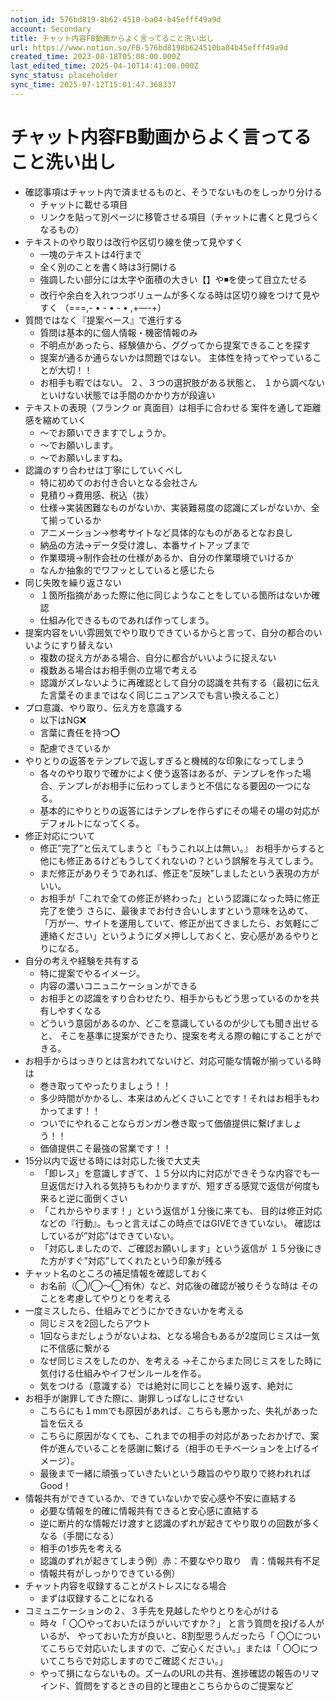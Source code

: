 ```yaml
---
notion_id: 576bd819-8b62-4510-ba04-b45efff49a9d
account: Secondary
title: チャット内容FB動画からよく言ってること洗い出し
url: https://www.notion.so/FB-576bd8198b624510ba04b45efff49a9d
created_time: 2023-08-18T05:08:00.000Z
last_edited_time: 2025-04-10T14:41:00.000Z
sync_status: placeholder
sync_time: 2025-07-12T15:01:47.368337
---
```

# チャット内容FB動画からよく言ってること洗い出し

- 確認事項はチャット内で済ませるものと、そうでないものをしっかり分ける
  - チャットに載せる項目
  - リンクを貼って別ページに移管させる項目（チャットに書くと見づらくなるもの）
- テキストのやり取りは改行や区切り線を使って見やすく
  - 一塊のテキストは4行まで
  - 全く別のことを書く時は3行開ける
  - 強調したい部分には太字や面積の大きい【】や◾️を使って目立たせる
  - 改行や余白を入れつつボリュームが多くなる時は区切り線をつけて見やすく
（===,- • - • - • ,+—-+）
- 質問ではなく『提案ベース』で進行する
  - 質問は基本的に個人情報・機密情報のみ
  - 不明点があったら、経験値から、ググってから提案できることを探す
  - 提案が通るか通らないかは問題ではない。
主体性を持ってやっていることが大切！！
  - お相手も暇ではない。
２、３つの選択肢がある状態と、
１から調べないといけない状態では手間のかかり方が段違い
- テキストの表現（フランク or 真面目）は相手に合わせる
案件を通して距離感を縮めていく
  - 〜でお願いできますでしょうか。
  - 〜でお願いします。
  - 〜でお願いしますね。
- 認識のすり合わせは丁寧にしていくべし
  - 特に初めてのお付き合いとなる会社さん
  - 見積り→費用感、税込（抜）
  - 仕様→実装困難なものがないか、実装難易度の認識にズレがないか、全て揃っているか
  - アニメーション→参考サイトなど具体的なものがあるとなお良し
  - 納品の方法→データ受け渡し、本番サイトアップまで
  - 作業環境→制作会社の仕様があるか、自分の作業環境でいけるか
  - なんか抽象的でワフッとしていると感じたら
- 同じ失敗を繰り返さない
  - １箇所指摘があった際に他に同じようなことをしている箇所はないか確認
  - 仕組み化できるものであれば作ってしまう。
- 提案内容をいい雰囲気でやり取りできているからと言って、自分の都合のいいようにすり替えない
  - 複数の捉え方がある場合、自分に都合がいいように捉えない
  - 複数ある場合はお相手側の立場で考える
  - 認識がズレないように再確認として自分の認識を共有する（最初に伝えた言葉そのままではなく同じニュアンスでも言い換えること）
- プロ意識、やり取り、伝え方を意識する
  - 以下はNG❌
  - 言葉に責任を持つ⭕️
  - 配慮できているか
- やりとりの返答をテンプレで返しすぎると機械的な印象になってしまう
  - 各々のやり取りで確かによく使う返答はあるが、テンプレを作った場合、テンプレがお相手に伝わってしまうと不信になる要因の一つになる。
  - 基本的にやりとりの返答にはテンプレを作らずにその場その場の対応がデフォルトになってくる。
- 修正対応について
  - 修正”完了”と伝えてしまうと『もうこれ以上は無い。』
お相手からすると他にも修正あるけどもうしてくれないの？という誤解を与えてしまう。
  - まだ修正がありそうであれば、修正を”反映”しましたという表現の方がいい。
  - お相手が「これで全ての修正が終わった」という認識になった時に修正完了を使う
さらに、最後までお付き合いしますという意味を込めて、
「万が一、サイトを運用していて、修正が出てきましたら、お気軽にご連絡ください」というようにダメ押ししておくと、安心感があるやりとりになる。
- 自分の考えや経験を共有する
  - 特に提案でやるイメージ。
  - 内容の濃いコニュニケーションができる
  - お相手との認識をすり合わせたり、相手からもどう思っているのかを共有しやすくなる
  - どういう意図があるのか、どこを意識しているのが少しても聞き出せると、
そこを基準に提案ができたり、提案を考える際の軸にすることができる。
- お相手からはっきりとは言われてないけど、対応可能な情報が揃っている時は
  - 巻き取ってやったりましょう！！
  - 多少時間がかかるし、本来はめんどくさいことです！それはお相手もわかってます！！
  - ついでにやれることならガンガン巻き取って価値提供に繋げましょう！！
  - 価値提供こそ最強の営業です！！
- 15分以内で返せる時には対応した後で大丈夫
  - 「即レス」を意識しすぎて、１５分以内に対応ができそうな内容でも一旦返信だけ入れる気持ちもわかりますが、短すぎる感覚で返信が何度も来ると逆に面倒くさい
  - 「これからやります！」という返信が１分後に来ても、
目的は修正対応などの『行動』。もっと言えばこの時点ではGIVEできていない。
確認はしているが”対応”はできていない。
  - 「対応しましたので、ご確認お願いします」という返信が
１５分後にきた方がすぐ”対応”してくれたという印象が残る
- チャット名のところの補足情報を確認しておく
  - お名前（◯/◯〜◯有休）など、対応後の確認が被りそうな時は
そのことを考慮してやりとりを考える
- 一度ミスしたら、仕組みでどうにかできないかを考える
  - 同じミスを2回したらアウト
  - 1回ならまだしょうがないよね、となる場合もあるが2度同じミスは一気に不信感に繋がる
  - なぜ同じミスをしたのか、を考える
→そこからまた同じミスをした時に気付ける仕組みやイフゼンルールを作る。
  - 気をつける（意識する）では絶対に同じことを繰り返す、絶対に
- お相手が謝罪してきた際に、謝罪しっぱなしにさせない
  - こちらにも１mmでも原因があれば、こちらも悪かった、失礼があった旨を伝える
  - こちらに原因がなくても、これまでの相手の対応があったおかげで、案件が進んでいることを感謝に繋げる（相手のモチベーションを上げるイメージ）。
  - 最後まで一緒に頑張っていきたいという趣旨のやり取りで終われればGood！
- 情報共有ができているか、できていないかで安心感や不安に直結する
  - 必要な情報を的確に情報共有できると安心感に直結する
  - 逆に断片的な情報だけ渡すと認識のずれが起きてやり取りの回数が多くなる（手間になる）
  - 相手の1歩先を考える
  - 認識のずれが起きてしまう例）赤：不要なやり取り　青：情報共有不足
  - 情報共有がしっかりできている例）
- チャット内容を収録することがストレスになる場合
  - まずは収録することになれる
- コミュニケーションの２、３手先を見越したやりとりを心がける
  - 時々「 〇〇やっておいたほうがいいですか？」 と言う質問を投げる人がいるが、 やっておいた方が良いと、8割型思うんだったら「 〇〇についてこちらで対応いたしますので、ご安心ください。」または「 〇〇についてこちらで対応しますのでご確認ください。」
  - やって損にならないもの。ズームのURLの共有、進捗確認の報告のリマインド、質問をするときの目的と理由とこちらからのご提案など
